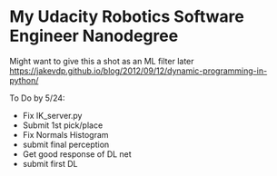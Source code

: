 # My Udacity Robotics Software Engineer Nanodegree


Might want to give this a shot as an ML filter later
https://jakevdp.github.io/blog/2012/09/12/dynamic-programming-in-python/


To Do by 5/24:
 - Fix IK_server.py
 - Submit 1st pick/place
 - Fix Normals Histogram
 - submit final perception
 - Get good response of DL net
 - submit first DL
